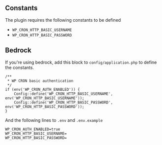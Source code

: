 ## Constants

The plugin requires the following constants to be defined

- `WP_CRON_HTTP_BASIC_USERNAME`
- `WP_CRON_HTTP_BASIC_PASSWORD`

## Bedrock

If you're using bedrock, add this block to `config/application.php` to define the constants.

```
/**
 * WP CRON basic authentication
 */
if (env('WP_CRON_AUTH_ENABLED')) {
    Config::define('WP_CRON_HTTP_BASIC_USERNAME', env('WP_CRON_HTTP_BASIC_USERNAME'));
    Config::define('WP_CRON_HTTP_BASIC_PASSWORD', env('WP_CRON_HTTP_BASIC_PASSWORD'));
}
```

And the following lines to `.env` and `.env.example`

```
WP_CRON_AUTH_ENABLED=true
WP_CRON_HTTP_BASIC_USERNAME=
WP_CRON_HTTP_BASIC_PASSWORD=
```
